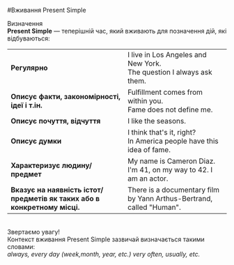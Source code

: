 #Вживання Present Simple

<div class="eoz-wrap">
<span class="eoz">Визначення</span>
<div class="eoz-text">
<b>Present Simple</b> — теперішній час, який вживають для позначення дій, які відбуваються:
</div>
</div>


<table>
  <tr>
    <td><b>Регулярно</b></td>
    <td>I live in Los Angeles and New York.<br>
    The question I always ask them.</td> 
  </tr>
  <tr>
    <td><b>Описує факти, закономірності, ідеї і т.ін.</b></td>
    <td>Fulfillment comes from within you.<br>
    Fame does not define me.</td> 
  </tr>
  <tr>
    <td><b>Описує почуття, відчуття</b></td>
    <td>I like the seasons.</td> 
  </tr>
    <tr>
    <td><b>Описує думки</b></td>
    <td>I think that's it, right?<br>
    In America people have this idea of fame.</td>
  </tr>
  <tr>
    <td><b>Характеризує людину/предмет</b></td>
    <td>My name is Cameron Diaz. I'm 41, on my way to 42. I am an actor.</td>
  </tr>
  <tr>
    <td><b>Вказує на наявність істот/предметів як таких або в конкретному місці. </b></td>
    <td>There is a documentary film by Yann Arthus-Bertrand, called "Human".</td>
  </tr>
</table>
<br>

<div class="add-wrap">
<span class="add">Звертаємо увагу!</span>
<div class="add-text">
Контекст вживання Present Simple зазвичай визначається такими словами:<br> <i>always, every day (week,month, year, etc.) very often, usually, etc.</i>
</div>
</div>
